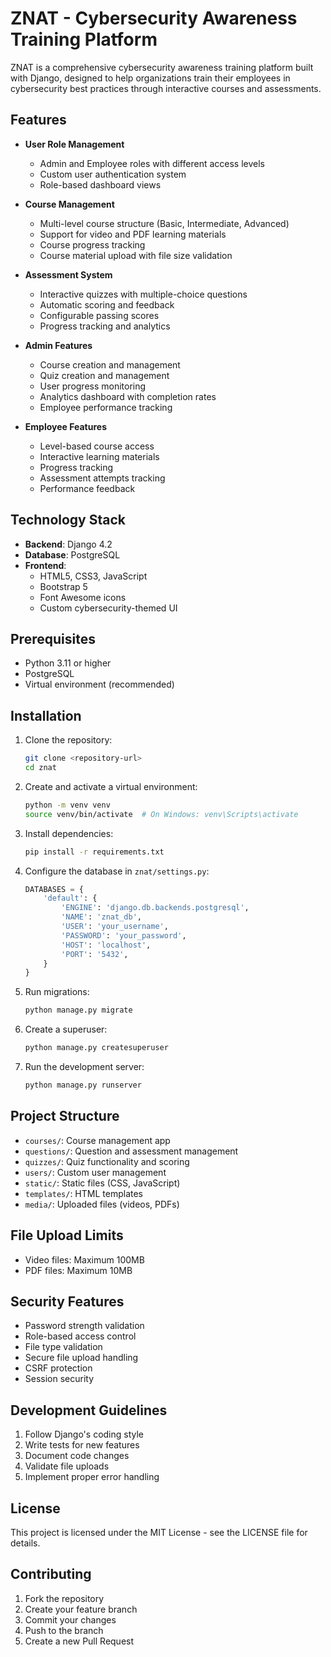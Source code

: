 # ZNAT - Cybersecurity Awareness Training Platform

ZNAT is a comprehensive cybersecurity awareness training platform built with Django, designed to help organizations train their employees in cybersecurity best practices through interactive courses and assessments.

## Features

- **User Role Management**
  - Admin and Employee roles with different access levels
  - Custom user authentication system
  - Role-based dashboard views

- **Course Management**
  - Multi-level course structure (Basic, Intermediate, Advanced)
  - Support for video and PDF learning materials
  - Course progress tracking
  - Course material upload with file size validation

- **Assessment System**
  - Interactive quizzes with multiple-choice questions
  - Automatic scoring and feedback
  - Configurable passing scores
  - Progress tracking and analytics

- **Admin Features**
  - Course creation and management
  - Quiz creation and management
  - User progress monitoring
  - Analytics dashboard with completion rates
  - Employee performance tracking

- **Employee Features**
  - Level-based course access
  - Interactive learning materials
  - Progress tracking
  - Assessment attempts tracking
  - Performance feedback

## Technology Stack

- **Backend**: Django 4.2
- **Database**: PostgreSQL 
- **Frontend**: 
  - HTML5, CSS3, JavaScript
  - Bootstrap 5
  - Font Awesome icons
  - Custom cybersecurity-themed UI

## Prerequisites

- Python 3.11 or higher
- PostgreSQL
- Virtual environment (recommended)

## Installation

1. Clone the repository:
   ```bash
   git clone <repository-url>
   cd znat
   ```

2. Create and activate a virtual environment:
   ```bash
   python -m venv venv
   source venv/bin/activate  # On Windows: venv\Scripts\activate
   ```

3. Install dependencies:
   ```bash
   pip install -r requirements.txt
   ```

4. Configure the database in `znat/settings.py`:
   ```python
   DATABASES = {
       'default': {
           'ENGINE': 'django.db.backends.postgresql',
           'NAME': 'znat_db',
           'USER': 'your_username',
           'PASSWORD': 'your_password',
           'HOST': 'localhost',
           'PORT': '5432',
       }
   }
   ```

5. Run migrations:
   ```bash
   python manage.py migrate
   ```

6. Create a superuser:
   ```bash
   python manage.py createsuperuser
   ```

7. Run the development server:
   ```bash
   python manage.py runserver
   ```

## Project Structure

- `courses/`: Course management app
- `questions/`: Question and assessment management
- `quizzes/`: Quiz functionality and scoring
- `users/`: Custom user management
- `static/`: Static files (CSS, JavaScript)
- `templates/`: HTML templates
- `media/`: Uploaded files (videos, PDFs)

## File Upload Limits

- Video files: Maximum 100MB
- PDF files: Maximum 10MB

## Security Features

- Password strength validation
- Role-based access control
- File type validation
- Secure file upload handling
- CSRF protection
- Session security

## Development Guidelines

1. Follow Django's coding style
2. Write tests for new features
3. Document code changes
4. Validate file uploads
5. Implement proper error handling

## License

This project is licensed under the MIT License - see the LICENSE file for details.

## Contributing

1. Fork the repository
2. Create your feature branch
3. Commit your changes
4. Push to the branch
5. Create a new Pull Request